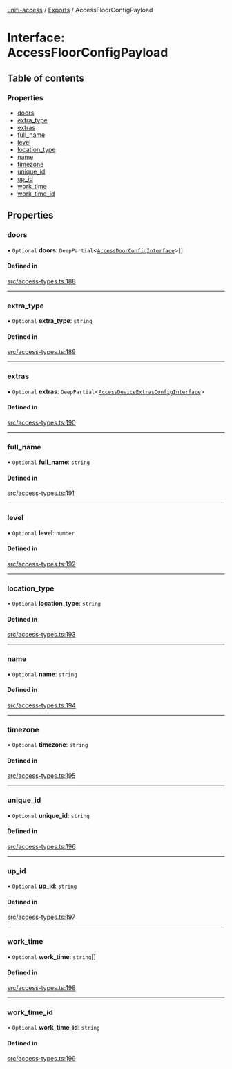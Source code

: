[unifi-access](../README.md) / [Exports](../modules.md) / AccessFloorConfigPayload

# Interface: AccessFloorConfigPayload

## Table of contents

### Properties

- [doors](AccessFloorConfigPayload.md#doors)
- [extra\_type](AccessFloorConfigPayload.md#extra_type)
- [extras](AccessFloorConfigPayload.md#extras)
- [full\_name](AccessFloorConfigPayload.md#full_name)
- [level](AccessFloorConfigPayload.md#level)
- [location\_type](AccessFloorConfigPayload.md#location_type)
- [name](AccessFloorConfigPayload.md#name)
- [timezone](AccessFloorConfigPayload.md#timezone)
- [unique\_id](AccessFloorConfigPayload.md#unique_id)
- [up\_id](AccessFloorConfigPayload.md#up_id)
- [work\_time](AccessFloorConfigPayload.md#work_time)
- [work\_time\_id](AccessFloorConfigPayload.md#work_time_id)

## Properties

### doors

• `Optional` **doors**: `DeepPartial`\<[`AccessDoorConfigInterface`](AccessDoorConfigInterface.md)\>[]

#### Defined in

[src/access-types.ts:188](https://github.com/hjdhjd/unifi-access/blob/870bfaa/src/access-types.ts#L188)

___

### extra\_type

• `Optional` **extra\_type**: `string`

#### Defined in

[src/access-types.ts:189](https://github.com/hjdhjd/unifi-access/blob/870bfaa/src/access-types.ts#L189)

___

### extras

• `Optional` **extras**: `DeepPartial`\<[`AccessDeviceExtrasConfigInterface`](AccessDeviceExtrasConfigInterface.md)\>

#### Defined in

[src/access-types.ts:190](https://github.com/hjdhjd/unifi-access/blob/870bfaa/src/access-types.ts#L190)

___

### full\_name

• `Optional` **full\_name**: `string`

#### Defined in

[src/access-types.ts:191](https://github.com/hjdhjd/unifi-access/blob/870bfaa/src/access-types.ts#L191)

___

### level

• `Optional` **level**: `number`

#### Defined in

[src/access-types.ts:192](https://github.com/hjdhjd/unifi-access/blob/870bfaa/src/access-types.ts#L192)

___

### location\_type

• `Optional` **location\_type**: `string`

#### Defined in

[src/access-types.ts:193](https://github.com/hjdhjd/unifi-access/blob/870bfaa/src/access-types.ts#L193)

___

### name

• `Optional` **name**: `string`

#### Defined in

[src/access-types.ts:194](https://github.com/hjdhjd/unifi-access/blob/870bfaa/src/access-types.ts#L194)

___

### timezone

• `Optional` **timezone**: `string`

#### Defined in

[src/access-types.ts:195](https://github.com/hjdhjd/unifi-access/blob/870bfaa/src/access-types.ts#L195)

___

### unique\_id

• `Optional` **unique\_id**: `string`

#### Defined in

[src/access-types.ts:196](https://github.com/hjdhjd/unifi-access/blob/870bfaa/src/access-types.ts#L196)

___

### up\_id

• `Optional` **up\_id**: `string`

#### Defined in

[src/access-types.ts:197](https://github.com/hjdhjd/unifi-access/blob/870bfaa/src/access-types.ts#L197)

___

### work\_time

• `Optional` **work\_time**: `string`[]

#### Defined in

[src/access-types.ts:198](https://github.com/hjdhjd/unifi-access/blob/870bfaa/src/access-types.ts#L198)

___

### work\_time\_id

• `Optional` **work\_time\_id**: `string`

#### Defined in

[src/access-types.ts:199](https://github.com/hjdhjd/unifi-access/blob/870bfaa/src/access-types.ts#L199)
